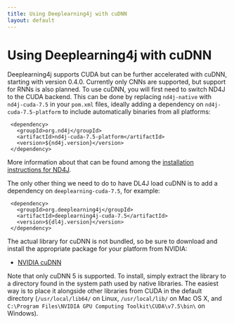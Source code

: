 ```yaml
---
title: Using Deeplearning4j with cuDNN
layout: default
---
```


# Using Deeplearning4j with cuDNN

Deeplearning4j supports CUDA but can be further accelerated with cuDNN, starting with version 0.4.0. Currently only CNNs are supported, but support for RNNs is also planned. To use cuDNN, you will first need to switch ND4J to the CUDA backend. This can be done by replacing `nd4j-native` with `nd4j-cuda-7.5` in your `pom.xml` files, ideally adding a dependency on `nd4j-cuda-7.5-platform` to include automatically binaries from all platforms:

	 <dependency>
	   <groupId>org.nd4j</groupId>
	   <artifactId>nd4j-cuda-7.5-platform</artifactId>
	   <version>${nd4j.version}</version>
	 </dependency>

More information about that can be found among the [installation instructions for ND4J](http://nd4j.org/getstarted).

The only other thing we need to do to have DL4J load cuDNN is to add a dependency on `deeplearning-cuda-7.5`, for example:

	 <dependency>
	   <groupId>org.deeplearning4j</groupId>
	   <artifactId>deeplearning4j-cuda-7.5</artifactId>
	   <version>${dl4j.version}</version>
	 </dependency>

The actual library for cuDNN is not bundled, so be sure to download and install the appropriate package for your platform from NVIDIA:

* [NVIDIA cuDNN](https://developer.nvidia.com/cudnn)

Note that only cuDNN 5 is supported. To install, simply extract the library to a directory found in the system path used by native libraries. The easiest way is to place it alongside other libraries from CUDA in the default directory (`/usr/local/lib64/` on Linux, `/usr/local/lib/` on Mac OS X, and `C:\Program Files\NVIDIA GPU Computing Toolkit\CUDA\v7.5\bin\` on Windows).


